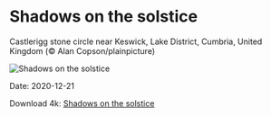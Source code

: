 # Shadows on the solstice

Castlerigg stone circle near Keswick, Lake District, Cumbria, United Kingdom (© Alan Copson/plainpicture)

![Shadows on the solstice](https://bing.com/th?id=OHR.CastleriggStone_EN-US0211858038_UHD.jpg&rf=LaDigue_UHD.jpg&pid=hp&w=1024&h=576)

Date: 2020-12-21

Download 4k: [Shadows on the solstice](https://bing.com/th?id=OHR.CastleriggStone_EN-US0211858038_UHD.jpg&rf=LaDigue_UHD.jpg&pid=hp&w=3840&h=2160)

